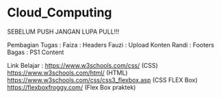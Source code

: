 # Cloud_Computing
 SEBELUM PUSH JANGAN LUPA PULL!!!

Pembagian Tugas :
Faiza : Headers
Fauzi : Upload Konten
Randi : Footers
Bagas : PS1 Content

Link Belajar : 
https://www.w3schools.com/css/ (CSS)
https://www.w3schools.com/html/ (HTML)
https://www.w3schools.com/css/css3_flexbox.asp (CSS FLEX Box)
https://flexboxfroggy.com/ (Flex Box praktek)